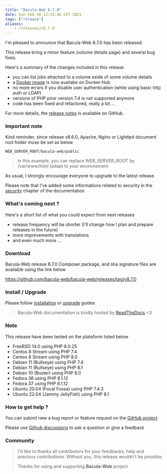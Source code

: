 ```yaml
---
title: "Bacula-Web 8.7.0"
date: Sun Feb 26 12:23:46 CET 2023
tags: ["release"]
aliases:
    - /releases/v8.7.0
---
```


I'm pleased to announce that Bacula-Web 8.7.0 has been released.

This release bring a minor feature (volume details page) and several bug fixes.

Here's a summary of the changes included in this release

- you can list jobs attached to a volume aside of some volume details
- a [Docker image](https://hub.docker.com/r/baculaweb/bacula-web) is now availabe on Docker Hub
- no more errors if you disable user authentication (while using basic http auth or LDAP)
- versions of PHP prior version 7.4 is not supported anymore
- code has been fixed and refactored, really a lot ...

For more details, the [release notes](https://github.com/bacula-web/bacula-web/releases/tag/v8.7.0) is available on GitHub.

### Important note

Kind reminder, since release v8.6.0, Apache, Nginx or Lighttpd document root folder muse be set as below

```shell
WEB_SERVER_ROOT/bacula-web/public
```

> In this example, you can replace WEB_SERVER_ROOT by /var/www/html (adapt to your environement

As usual, I strongly encourage everyone to upgrade to the latest release.

Please note that I've added some informations related to security in the [security](https://docs.bacula-web.org/en/latest/01_about/security.html) chapter of the documentation

### What's coming next ?

Here's a short list of what you could expect from next releases

- release frequency will be shorter (I'll change how I plan and prepare releases in the future)
- more improvements with translations
- and even much more ...

### Download

Bacula-Web release 8.7.0 Composer package, and sha signature files are available using the link below

https://github.com/bacula-web/bacula-web/releases/tag/v8.7.0

### Install / Upgrade

Please follow [installation](https://docs.bacula-web.org/en/latest/02_install/index.html) or [upgrade](https://docs.bacula-web.org/en/latest/02_install/upgrade.html) guides

> Bacula-Web documentation is kindly hosted by [ReadTheDocs](https://readthedocs.org/) <3

### Note

This release have been tested on the plateform listed below

- FreeBSD 14.0 using PHP 8.0.25
- Centos 8 Stream using PHP 7.4
- Centos 8 Stream using PHP 8.0
- Debian 11 (Bullseye) using PHP 7.4
- Debian 11 (Bullseye) using PHP 8.1
- Debian 10 (Buster) using PHP 8.0
- Fedora 36 using PHP 8.1.12
- Fedora 37 using PHP 8.1.12
- Ubuntu 20.04 (Focal Fossa) using PHP 7.4.3
- Ubuntu 22.04 (Jammy JellyFish) using PHP 8.1

### How to get help ?

You can submit new a bug report or feature request on the [GitHub project](https://github.com/bacula-web/bacula-web/issues)

Please use [Github discussions](https://github.com/bacula-web/bacula-web/discussions) to ask a question
or give a feedback

### Community

> I'd like to thanks all contributors for your feedbacks, help and precious contributions.
> Without you, this release wouldn't be possible.
>
> Thanks for using and supporting **Bacula-Web** project
